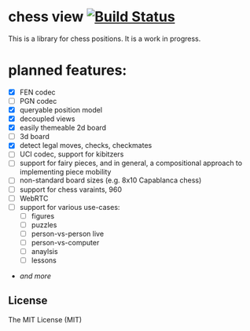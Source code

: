 # chess view [![Build Status](https://travis-ci.org/humanchimp/chessview.svg?branch=master)](https://travis-ci.org/humanchimp/chessview)

This is a library for chess positions. It is a work in progress.

# planned features:
- [x] FEN codec
- [ ] PGN codec
- [x] queryable position model
- [x] decoupled views
- [x] easily themeable 2d board
- [ ] 3d board
- [x] detect legal moves, checks, checkmates
- [ ] UCI codec, support for kibitzers
- [ ] support for fairy pieces, and in general, a compositional approach to implementing piece mobility
- [ ] non-standard board sizes (e.g. 8x10 Capablanca chess)
- [ ] support for chess varaints, 960
- [ ] WebRTC
- [ ] support for various use-cases:
  - [ ] figures
  - [ ] puzzles
  - [ ] person-vs-person live
  - [ ] person-vs-computer
  - [ ] anaylsis
  - [ ] lessons
- _and more_

## License

The MIT License (MIT)

